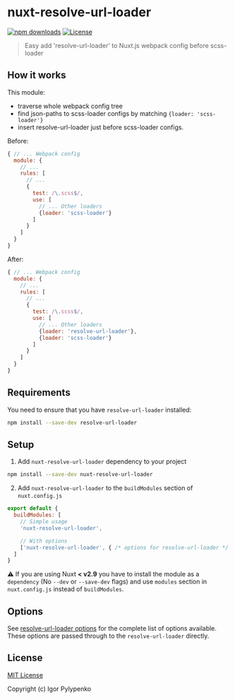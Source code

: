 # nuxt-resolve-url-loader

[![npm downloads][npm-downloads-src]][npm-downloads-href]
[![License][license-src]][license-href]

> Easy add 'resolve-url-loader' to Nuxt.js webpack config before scss-loader

## How it works
This module:
* traverse whole webpack config tree
* find json-paths to scss-loader configs by matching ```{loader: 'scss-loader'}``` 
* insert resolve-url-loader just before scss-loader configs.

Before:
```javascript
{ // ... Webpack config
  module: {
    // ...
    rules: [
      // ...
      {
        test: /\.scss$/,
        use: [
          // ... Other loaders
          {loader: 'scss-loader'}        
        ]      
      }     
    ]
  }
}
```
After:
```javascript
{ // ... Webpack config
  module: {
    // ...
    rules: [
      // ...
      {
        test: /\.scss$/,
        use: [
          // ... Other loaders
          {loader: 'resolve-url-loader'},
          {loader: 'scss-loader'}        
        ]      
      }     
    ]
  }
}
```

## Requirements

You need to ensure that you have `resolve-url-loader` installed:

```bash
npm install --save-dev resolve-url-loader
```

## Setup

1. Add `nuxt-resolve-url-loader` dependency to your project

```bash
npm install --save-dev nuxt-resolve-url-loader
```

2. Add `nuxt-resolve-url-loader` to the `buildModules` section of `nuxt.config.js`

```js
export default {
  buildModules: [
    // Simple usage
    'nuxt-resolve-url-loader',

    // With options
    ['nuxt-resolve-url-loader', { /* options for resolve-url-loader */ }]
  ]
}
```

:warning: If you are using Nuxt **< v2.9** you have to install the module as a `dependency` (No `--dev` or `--save-dev` flags) and use `modules` section in `nuxt.config.js` instead of `buildModules`.

## Options

See [resolve-url-loader options](https://www.npmjs.com/package/resolve-url-loader#options) for the complete list of options available. These options are passed through to the `resolve-url-loader` directly.

## License

[MIT License](./LICENSE)

Copyright (c) Igor Pylypenko

<!-- Badges -->
[npm-downloads-src]: https://img.shields.io/npm/dt/nuxt-resolve-url-loader.svg
[npm-downloads-href]: https://npmjs.com/package/nuxt-resolve-url-loader

[license-src]: https://img.shields.io/npm/l/nuxt-resolve-url-loader.svg
[license-href]: https://npmjs.com/package/nuxt-resolve-url-loader
